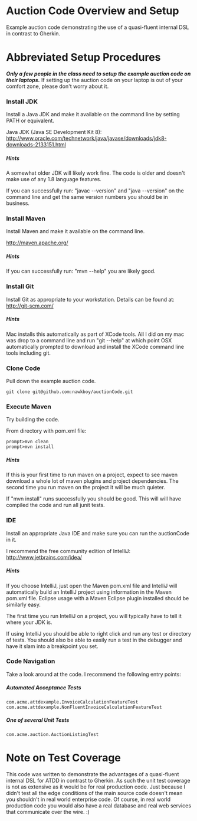 # Auction Code Overview and Setup
Example auction code demonstrating the use of a quasi-fluent internal DSL in contrast to Gherkin.

# Abbreviated Setup Procedures

***Only a few people in the class need to setup the example auction code on their laptops.*** If setting up the auction code on your laptop is out of your comfort zone, please don't worry about it.

### Install JDK

Install a Java JDK and make it available on the command line by setting PATH or equivalent.

Java JDK (Java SE Development Kit 8):
http://www.oracle.com/technetwork/java/javase/downloads/jdk8-downloads-2133151.html

##### Hints

A somewhat older JDK will likely work fine. The code is older and doesn't make use of any 1.8 language features.

If you can successfully run: "javac --version" and "java --version" on the command line and get the same version numbers you should be in business.

### Install Maven

Install Maven and make it available on the command line.

http://maven.apache.org/

##### Hints

If you can successfully run: "mvn --help" you are likely good.

### Install Git

Install Git as appropriate to your workstation. Details can be found at: http://git-scm.com/

##### Hints

Mac installs this automatically as part of XCode tools. All I did on my mac was drop to a command line and run "git --help" at which point OSX automatically prompted to download and install the XCode command line tools including git.

### Clone Code

Pull down the example auction code.

````
git clone git@github.com:nawkboy/auctionCode.git
````

### Execute Maven

Try building the code.

From directory with pom.xml file:

````
prompt>mvn clean
prompt>mvn install
````

##### Hints 

If this is your first time to run maven on a project, expect to see maven download a whole lot of maven plugins and project dependencies. The second time you run maven on the project it will be much quieter.

If "mvn install" runs successfully you should be good. This will will have compiled the code and run all junit tests.

### IDE

Install an appropriate Java IDE and make sure you can run the auctionCode in it.

I recommend the free community edition of IntelliJ: http://www.jetbrains.com/idea/

##### Hints

If you choose IntelliJ, just open the Maven pom.xml file and IntelliJ will automatically build an IntelliJ project using information in the Maven pom.xml file. Eclipse usage with a Maven Eclipse plugin installed should be similarly easy.

The first time you run IntelliJ on a project, you will typically have to tell it where your JDK is.

If using IntelliJ you should be able to right click and run any test or directory of tests. You should also be able to easily run a test in the debugger and have it slam into a breakpoint you set.

### Code Navigation

Take a look around at the code. I recommend the following entry points:

##### Automated Acceptance Tests
````
com.acme.attdexample.InvoiceCalculationFeatureTest
com.acme.attdexample.NonFluentInvoiceCalculationFeatureTest
````

##### One of several Unit Tests
````
com.acme.auction.AuctionListingTest
````

# Note on Test Coverage

This code was written to demonstrate the advantages of a quasi-fluent internal DSL for ATDD in contrast to Gherkin. As such the unit test coverage is not as extensive as it would be for real production code. Just because I didn't test all the edge conditions of the main source code doesn't mean you shouldn't in real world enterprise code. Of course, in real world production code you would also have a real database and real web services that communicate over the wire. :)
